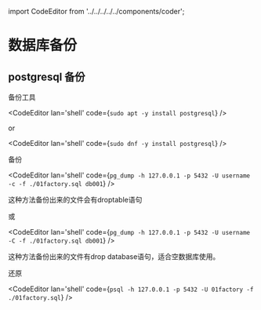 import CodeEditor from '../../../../../components/coder';

# 数据库备份

## postgresql 备份

备份工具

<CodeEditor lan='shell' code={`
sudo apt -y install postgresql
`} />

or

<CodeEditor lan='shell' code={`
sudo dnf -y install postgresql
`} />

备份

<CodeEditor lan='shell' code={`
pg_dump -h 127.0.0.1 -p 5432 -U username -c -f ./01factory.sql db001
`} />

这种方法备份出来的文件会有droptable语句

或

<CodeEditor lan='shell' code={`
pg_dump -h 127.0.0.1 -p 5432 -U username -C -f ./01factory.sql db001
`} />

这种方法备份出来的文件有drop database语句，适合空数据库使用。

还原

<CodeEditor lan='shell' code={`
psql -h 127.0.0.1 -p 5432 -U 01factory -f ./01factory.sql
`} />
